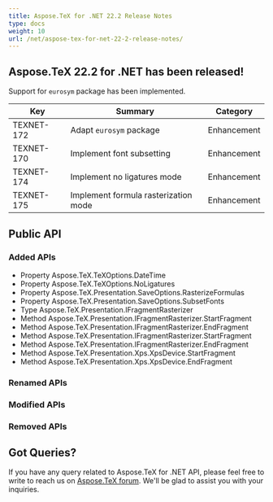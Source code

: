```yaml
---
title: Aspose.TeX for .NET 22.2 Release Notes
type: docs
weight: 10
url: /net/aspose-tex-for-net-22-2-release-notes/
---
```


## Aspose.TeX 22.2 for .NET has been released!

Support for `eurosym` package has been implemented.

| Key | Summary | Category |
|---|---|---|
| TEXNET-172 | Adapt `eurosym` package | Enhancement |
| TEXNET-170 | Implement font subsetting | Enhancement |
| TEXNET-174 | Implement no ligatures mode | Enhancement |
| TEXNET-175 | Implement formula rasterization mode | Enhancement |
 
## Public API
### Added APIs
 * Property Aspose.TeX.TeXOptions.DateTime
 * Property Aspose.TeX.TeXOptions.NoLigatures
 * Property Aspose.TeX.Presentation.SaveOptions.RasterizeFormulas
 * Property Aspose.TeX.Presentation.SaveOptions.SubsetFonts
 * Type Aspose.TeX.Presentation.IFragmentRasterizer
 * Method Aspose.TeX.Presentation.IFragmentRasterizer.StartFragment
 * Method Aspose.TeX.Presentation.IFragmentRasterizer.EndFragment
 * Method Aspose.TeX.Presentation.IFragmentRasterizer.StartFragment
 * Method Aspose.TeX.Presentation.IFragmentRasterizer.EndFragment
 * Method Aspose.TeX.Presentation.Xps.XpsDevice.StartFragment
 * Method Aspose.TeX.Presentation.Xps.XpsDevice.EndFragment

### Renamed APIs

### Modified APIs

### Removed APIs
 
## Got Queries?
If you have any query related to Aspose.TeX for .NET API, please feel free to write to reach us on [Aspose.TeX forum](https://forum.aspose.com/c/tex/). We'll be glad to assist you with your inquiries.
